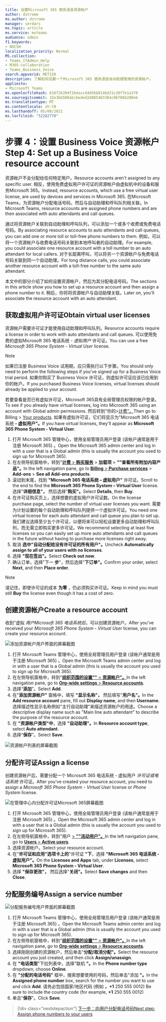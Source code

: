 ```yaml
---
title: 设置Microsoft 365 商务语音资源帐户
author: dstrome
ms.author: dstrome
manager: serdars
ms.topic: article
ms.service: msteams
audience: admin
f1.keywords:
- NOCSH
localization_priority: Normal
MS.collection:
- Teams_ITAdmin_Help
- M365-collaboration
- Teams_Business_Voice
search.appverid: MET150
description: 了解如何设置一个Microsoft 365 商务语音自动助理使用的资源帐户。
appliesto:
- Microsoft Teams
ms.openlocfilehash: 618f26394f2b4acc44d56b814bd31c20ffe1a370
ms.sourcegitcommit: 32e3bb588abcbeded2d885483384c06706b280eb
ms.translationtype: MT
ms.contentlocale: zh-CN
ms.lasthandoff: 05/08/2021
ms.locfileid: "52282770"
---
```

# <a name="step-4-set-up-a-business-voice-resource-account"></a><span data-ttu-id="877ae-103">步骤 4：设置 Business Voice 资源帐户</span><span class="sxs-lookup"><span data-stu-id="877ae-103">Step 4: Set up a Business Voice resource account</span></span>

<span data-ttu-id="877ae-104">资源帐户不会分配给任何特定用户。</span><span class="sxs-lookup"><span data-stu-id="877ae-104">Resource accounts aren't assigned to any specific user.</span></span> <span data-ttu-id="877ae-105">相反，使用免费虚拟用户许可证的资源帐户由虚拟机中的设备和服务Microsoft 365。</span><span class="sxs-lookup"><span data-stu-id="877ae-105">Instead, resource accounts, which use a free virtual user license, are used by devices and services in Microsoft 365.</span></span> <span data-ttu-id="877ae-106">在Microsoft Teams，为资源帐户分配电话号码，然后与自动助理和呼叫队列相关联。</span><span class="sxs-lookup"><span data-stu-id="877ae-106">In Microsoft Teams, resource accounts are assigned phone numbers and are then associated with auto attendants and call queues.</span></span>

<span data-ttu-id="877ae-107">通过将资源帐户关联到自动助理和呼叫队列，可以添加一个或多个收费或免费电话号码。</span><span class="sxs-lookup"><span data-stu-id="877ae-107">By associating resource accounts to auto attendants and call queues, you can add one or more toll or toll-free phone numbers to them.</span></span> <span data-ttu-id="877ae-108">例如，可以将一个资源帐户与收费电话号码关联到本地呼叫者的自动助理。</span><span class="sxs-lookup"><span data-stu-id="877ae-108">For example, you could associate one resource account with a toll number to an auto attendant for local callers.</span></span> <span data-ttu-id="877ae-109">对于长距离呼叫，可以将另一个资源帐户与免费电话号码关联到同一个自动助理。</span><span class="sxs-lookup"><span data-stu-id="877ae-109">For long distance calls, you could associate another resource account with a toll-free number to the same auto attendant.</span></span>

<span data-ttu-id="877ae-110">本文中的部分介绍了如何设置资源帐户，然后为其分配电话号码。</span><span class="sxs-lookup"><span data-stu-id="877ae-110">The sections in this article show you how to set up a resource account and then assign a phone number to it.</span></span> <span data-ttu-id="877ae-111">稍后，你将将资源帐户与自动助理关联。</span><span class="sxs-lookup"><span data-stu-id="877ae-111">Later on, you'll associate the resource account with an auto attendant.</span></span>

## <a name="obtain-virtual-user-licenses"></a><span data-ttu-id="877ae-112">获取虚拟用户许可证</span><span class="sxs-lookup"><span data-stu-id="877ae-112">Obtain virtual user licenses</span></span>

<span data-ttu-id="877ae-113">资源帐户需要许可证才能使用自动助理和呼叫队列。</span><span class="sxs-lookup"><span data-stu-id="877ae-113">Resource accounts require a license in order to work with auto attendants and call queues.</span></span> <span data-ttu-id="877ae-114">可以使用免费的虚拟Microsoft 365 电话系统 *- 虚拟用户* 许可证。</span><span class="sxs-lookup"><span data-stu-id="877ae-114">You can use a free *Microsoft 365 Phone System - Virtual User* license.</span></span>

> [!NOTE]
> <span data-ttu-id="877ae-115">如果已注册 Business Voice 试用期，应只需执行以下步骤。</span><span class="sxs-lookup"><span data-stu-id="877ae-115">You should only need to perform the following steps if you've signed up for a Business Voice trial period.</span></span> <span data-ttu-id="877ae-116">如果你购买了 Business Voice 许可证，则虚拟许可证应该已应用到你的帐户。</span><span class="sxs-lookup"><span data-stu-id="877ae-116">If you purchased Business Voice licenses, virtual licenses should already be applied to your account.</span></span> 
>
> <span data-ttu-id="877ae-117">若要查看是否已有虚拟许可证，Microsoft 365具有全局管理员权限的帐户登录。</span><span class="sxs-lookup"><span data-stu-id="877ae-117">To see if you already have virtual licenses, log into Microsoft 365 using an account with Global admin permissions.</span></span> <span data-ttu-id="877ae-118">然后转到"你的>[计费"。](https://admin.microsoft.com/Adminportal/Home#/subscriptions)</span><span class="sxs-lookup"><span data-stu-id="877ae-118">Then go to Billing > [Your products](https://admin.microsoft.com/Adminportal/Home#/subscriptions).</span></span> <span data-ttu-id="877ae-119">如果有虚拟许可证，它们将显示为"Microsoft 365 电话系统 **- 虚拟用户"。**</span><span class="sxs-lookup"><span data-stu-id="877ae-119">If you have virtual licenses, they'll appear as **Microsoft 365 Phone System - Virtual User**.</span></span>

1. <span data-ttu-id="877ae-120">打开 Microsoft 365 管理中心，使用全局管理员用户登录 (该帐户通常是用于注册 Microsoft 365) 。</span><span class="sxs-lookup"><span data-stu-id="877ae-120">Open the Microsoft 365 admin center and log in with a user that is a Global admin (this is usually the account you used to sign up for Microsoft 365).</span></span>
2. <span data-ttu-id="877ae-121">在左侧导航窗格中，转到"<a href="https://admin.microsoft.com/Adminportal/Home#/catalog" target="_blank">**计费**  >  **购买服务**</a>  >  **加载项**  >  **""查看所有附加内容产品"。**</span><span class="sxs-lookup"><span data-stu-id="877ae-121">In the left navigation pane, go to <a href="https://admin.microsoft.com/Adminportal/Home#/catalog" target="_blank">**Billing** > **Purchase services**</a> > **Add-ons** > **See all Add-ons products**.</span></span>
3. <span data-ttu-id="877ae-122">滚动到末尾，找到 **"Microsoft 365 电话系统 – 虚拟用户"** 许可证。</span><span class="sxs-lookup"><span data-stu-id="877ae-122">Scroll to the end to find the **Microsoft 365 Phone System – Virtual User** license.</span></span> <span data-ttu-id="877ae-123">选择"**详细信息"，** 然后选择"**购买"。**</span><span class="sxs-lookup"><span data-stu-id="877ae-123">Select **Details**, then **Buy**.</span></span>
4. <span data-ttu-id="877ae-124">在许可证购买页上，选择想要的虚拟用户许可证数。</span><span class="sxs-lookup"><span data-stu-id="877ae-124">On the license purchase page, select the number of virtual user licenses you want.</span></span> <span data-ttu-id="877ae-125">需要为计划设置的每个自动助理和呼叫队列提供一个虚拟许可证。</span><span class="sxs-lookup"><span data-stu-id="877ae-125">You need one virtual license for each auto attendant and call queue you plan to set up.</span></span> <span data-ttu-id="877ae-126">我们建议选择至少五个许可证，以便将来可以轻松设置更多自动助理和呼叫队列，而无需立即购买更多许可证。</span><span class="sxs-lookup"><span data-stu-id="877ae-126">We recommend selecting at least five licenses so you can easily set up more auto attendants and call queues in the future without having to purchase more licenses right away.</span></span>
5. <span data-ttu-id="877ae-127">取消 **选中"自动分配给没有许可证的所有用户"。**</span><span class="sxs-lookup"><span data-stu-id="877ae-127">Uncheck **Automatically assign to all of your users with no licenses**.</span></span>
6. <span data-ttu-id="877ae-128">选择 **"现在签出"。**</span><span class="sxs-lookup"><span data-stu-id="877ae-128">Select **Check out now**.</span></span>
7. <span data-ttu-id="877ae-129">确认订单，选择"下一 **步**"，然后选择"**下订单"。**</span><span class="sxs-lookup"><span data-stu-id="877ae-129">Confirm your order, select **Next**, and then **Place order**.</span></span>

> [!NOTE]
> <span data-ttu-id="877ae-130">请记住，即使许可证的成本  **为零** ，仍必须购买许可证。</span><span class="sxs-lookup"><span data-stu-id="877ae-130">Keep in mind you must still  **Buy** the license even though it has a cost of zero.</span></span>

## <a name="create-a-resource-account"></a><span data-ttu-id="877ae-131">创建资源帐户</span><span class="sxs-lookup"><span data-stu-id="877ae-131">Create a resource account</span></span>

<span data-ttu-id="877ae-132">收到"虚拟 *用户Microsoft 365 电话系统后*，可以创建资源帐户。</span><span class="sxs-lookup"><span data-stu-id="877ae-132">After you've received your *Microsoft 365 Phone System - Virtual User* license, you can create your resource account.</span></span>

![添加资源帐户用户界面的屏幕截图](../media/resource-account-add.png)

1. <span data-ttu-id="877ae-134">打开 Microsoft Teams 管理中心，使用全局管理员用户登录 (该帐户通常是用于注册 Microsoft 365) 。</span><span class="sxs-lookup"><span data-stu-id="877ae-134">Open the Microsoft Teams admin center and log in with a user that is a Global admin (this is usually the account you used to sign up for Microsoft 365).</span></span>
2. <span data-ttu-id="877ae-135">在左侧导航窗格中，转到"<a href="https://admin.teams.microsoft.com/company-wide-settings/resource-accounts" target="_blank">**组织范围的设置""**  >  **资源帐户"。**</a></span><span class="sxs-lookup"><span data-stu-id="877ae-135">In the left navigation pane, go to <a href="https://admin.teams.microsoft.com/company-wide-settings/resource-accounts" target="_blank">**Org-wide settings** > **Resource accounts**</a>.</span></span>
3. <span data-ttu-id="877ae-136">选择“**添加**”。</span><span class="sxs-lookup"><span data-stu-id="877ae-136">Select **Add**.</span></span>
4. <span data-ttu-id="877ae-137">在"**添加资源帐户"** 窗格中，填写 **"显示名称"，** 然后填写"**用户名"。**</span><span class="sxs-lookup"><span data-stu-id="877ae-137">In the **Add resource account** pane, fill out **Display name**, and then **Username**.</span></span> <span data-ttu-id="877ae-138">选择描述性显示名称例如"主行自动助理"来描述资源帐户的用途。</span><span class="sxs-lookup"><span data-stu-id="877ae-138">Choose a descriptive display name such as "Main line auto attendant" to describe the purpose of the resource account.</span></span>
5. <span data-ttu-id="877ae-139">在 **"资源帐户类型"中**，选择 **"自动助理"。**</span><span class="sxs-lookup"><span data-stu-id="877ae-139">In **Resource account type**, select **Auto attendant**.</span></span>
6. <span data-ttu-id="877ae-140">选择“**保存**”。</span><span class="sxs-lookup"><span data-stu-id="877ae-140">Select **Save**.</span></span>

![资源帐户列表的屏幕截图](../media/resource-accounts-auto-attendant-only-page.png)

## <a name="assign-a-license"></a><span data-ttu-id="877ae-142">分配许可证</span><span class="sxs-lookup"><span data-stu-id="877ae-142">Assign a license</span></span>

<span data-ttu-id="877ae-143">创建资源帐户后，需要分配一个 Microsoft 365 电话系统 *-* 虚拟用户 *许可证或电话系统* 许可证。</span><span class="sxs-lookup"><span data-stu-id="877ae-143">After you've created your resource account, you need to assign a *Microsoft 365 Phone System - Virtual User* license or *Phone System* license.</span></span>

![在管理中心内分配许可证Microsoft 365屏幕截图](../media/resource-account-assign-virtual-user-license.png)

1. <span data-ttu-id="877ae-145">打开 Microsoft 365 管理中心，使用全局管理员用户登录 (该帐户通常是用于注册 Microsoft 365) 。</span><span class="sxs-lookup"><span data-stu-id="877ae-145">Open the Microsoft 365 admin center and log in with a user that is a Global admin (this is usually the account you used to sign up for Microsoft 365).</span></span>
1. <span data-ttu-id="877ae-146">在左侧导航窗格中，转到"用户 <a href="https://admin.microsoft.com/Adminportal/Home#/users" target="_blank">  >  **""活动用户"。**</a></span><span class="sxs-lookup"><span data-stu-id="877ae-146">In the left navigation pane, go to <a href="https://admin.microsoft.com/Adminportal/Home#/users" target="_blank">**Users** > **Active users**</a>.</span></span>
1. <span data-ttu-id="877ae-147">选择资源帐户。</span><span class="sxs-lookup"><span data-stu-id="877ae-147">Select your resource account.</span></span>
1. <span data-ttu-id="877ae-148">在"**许可证和应用"选项卡上的**"许可证 **"下**，选择 **"Microsoft 365 电话系统 - 虚拟用户"。**</span><span class="sxs-lookup"><span data-stu-id="877ae-148">On the **Licenses and Apps** tab, under **Licenses**, select **Microsoft 365 Phone System - Virtual User**.</span></span>
1. <span data-ttu-id="877ae-149">选择 **"保存更改"，** 然后选择"**关闭"。**</span><span class="sxs-lookup"><span data-stu-id="877ae-149">Select **Save changes** and then **Close**.</span></span>

## <a name="assign-a-service-number"></a><span data-ttu-id="877ae-150">分配服务编号</span><span class="sxs-lookup"><span data-stu-id="877ae-150">Assign a service number</span></span>

![分配服务编号用户界面的屏幕截图](../media/resource-account-assign-phone-number.png)

1. <span data-ttu-id="877ae-152">打开 Microsoft Teams 管理中心，使用全局管理员用户登录 (该帐户通常是用于注册 Microsoft 365) 。</span><span class="sxs-lookup"><span data-stu-id="877ae-152">Open the Microsoft Teams admin center and log in with a user that is a Global admin (this is usually the account you used to sign up for Microsoft 365).</span></span>
1. <span data-ttu-id="877ae-153">在左侧导航窗格中，转到"<a href="https://admin.teams.microsoft.com/company-wide-settings/resource-accounts" target="_blank">**组织范围的设置""**  >  **资源帐户"。**</a></span><span class="sxs-lookup"><span data-stu-id="877ae-153">In the left navigation pane, go to <a href="https://admin.teams.microsoft.com/company-wide-settings/resource-accounts" target="_blank">**Org-wide settings** > **Resource accounts**</a>.</span></span>
1. <span data-ttu-id="877ae-154">选择刚刚创建的资源帐户，然后单击"**分配/取消分配"。**</span><span class="sxs-lookup"><span data-stu-id="877ae-154">Select the resource account you just created, and then click **Assign/unassign**.</span></span>
1. <span data-ttu-id="877ae-155">在 **"电话类型**"下拉列表中，选择"联机 **"。**</span><span class="sxs-lookup"><span data-stu-id="877ae-155">In the **Phone number type** dropdown, choose **Online**.</span></span>
1. <span data-ttu-id="877ae-156">在 **"分配的电话号码"** 框中，搜索想要使用的号码，然后单击"添加 **"。**</span><span class="sxs-lookup"><span data-stu-id="877ae-156">In the **Assigned phone number** box, search for the number you want to use and click **Add**.</span></span> <span data-ttu-id="877ae-157">请务必包括国家/地区代码 (例如 **，+1** 250 555 0012) </span><span class="sxs-lookup"><span data-stu-id="877ae-157">Be sure to include the country code (for example, **+1** 250 555 0012)</span></span>
1. <span data-ttu-id="877ae-158">单击“**保存**”。</span><span class="sxs-lookup"><span data-stu-id="877ae-158">Click **Save**.</span></span>

> [!div class="nextstepaction"]
> [<span data-ttu-id="877ae-159">下一步：向用户分配电话号码</span><span class="sxs-lookup"><span data-stu-id="877ae-159">Next step: Assign phone numbers to your users</span></span>](set-up-assign-numbers.md)
